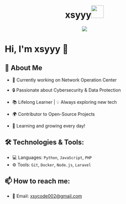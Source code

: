 <h1 align="center">xsyyy<img src="https://user-images.githubusercontent.com/1303154/88677602-1635ba80-d120-11ea-84d8-d263ba5fc3c0.gif" width="40px" alt=""><br></h1>
<p align="center">
<img src="https://a.top4top.io/p_3285uiy2s1.jpg" />
</p>

<p align="center">
  
  # Hi, I'm xsyyy 👋


## 🚀 About Me

- 💼 Currently working on Network Operation Center
  
- 🔒 Passionate about Cybersecurity & Data Protection  

- 📚 Lifelong Learner | 💡 Always exploring new tech  

- 🌍 Contributor to Open-Source Projects  

- 🌱 Learning and growing every day!  

</p>

## 🛠️ Technologies & Tools:
- 💻 Languages: `Python`, `JavaScript`, `PHP`
- ⚙️ Tools: `Git`, `Docker`, `Node.js`, `Laravel`

## 📫 How to reach me:
- 📧 Email: xsycode002@gmail.com
